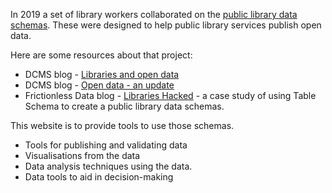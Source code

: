 In 2019 a set of library workers collaborated on the [public library data schemas](https://schema.librarydata.uk/). These were designed to help public library services publish open data.

Here are some resources about that project:

- DCMS blog - [Libraries and open data](https://dcmslibraries.blog.gov.uk/2019/09/06/libraries-and-open-data/)
- DCMS blog - [Open data - an update](https://dcmslibraries.blog.gov.uk/2020/08/03/library-open-data-an-update/)
- Frictionless Data blog - [Libraries Hacked](https://frictionlessdata.io/blog/2022/02/07/libraries-hacked/#schemas-and-frictionless-data) - a case study of using Table Schema to create a public library data schemas.

This website is to provide tools to use those schemas.

- Tools for publishing and validating data
- Visualisations from the data
- Data analysis techniques using the data.
- Data tools to aid in decision-making
